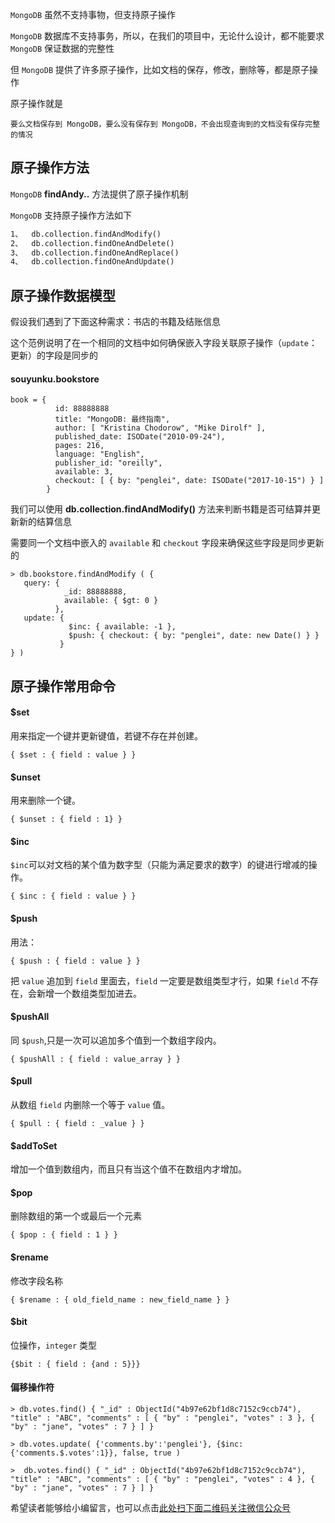 `MongoDB` 虽然不支持事物，但支持原子操作

`MongoDB` 数据库不支持事务，所以，在我们的项目中，无论什么设计，都不能要求 `MongoDB` 保证数据的完整性

但 `MongoDB` 提供了许多原子操作，比如文档的保存，修改，删除等，都是原子操作

原子操作就是

```
要么文档保存到 MongoDB，要么没有保存到 MongoDB，不会出现查询到的文档没有保存完整的情况
```

## 原子操作方法 ##

`MongoDB` **findAndy..** 方法提供了原子操作机制

`MongoDB` 支持原子操作方法如下

```html
1、  db.collection.findAndModify()
2、  db.collection.findOneAndDelete()
3、  db.collection.findOneAndReplace()
4、  db.collection.findOneAndUpdate()
```

## 原子操作数据模型 ##

假设我们遇到了下面这种需求：书店的书籍及结账信息

这个范例说明了在一个相同的文档中如何确保嵌入字段关联原子操作（`update`：更新）的字段是同步的

#### souyunku.bookstore ####

```
book = {
          id: 88888888
          title: "MongoDB: 最终指南",
          author: [ "Kristina Chodorow", "Mike Dirolf" ],
          published_date: ISODate("2010-09-24"),
          pages: 216,
          language: "English",
          publisher_id: "oreilly",
          available: 3,
          checkout: [ { by: "penglei", date: ISODate("2017-10-15") } ]
        }
```

我们可以使用 **db.collection.findAndModify()** 方法来判断书籍是否可结算并更新新的结算信息

需要同一个文档中嵌入的 `available` 和 `checkout` 字段来确保这些字段是同步更新的

```
> db.bookstore.findAndModify ( {
   query: {
            _id: 88888888,
            available: { $gt: 0 }
          },
   update: {
             $inc: { available: -1 },
             $push: { checkout: { by: "penglei", date: new Date() } }
           }
} )
```

## 原子操作常用命令 ##

#### $set ####

用来指定一个键并更新键值，若键不存在并创建。

```
{ $set : { field : value } }
```

#### $unset ####

用来删除一个键。

```
{ $unset : { field : 1} }
```

#### $inc ####

`$inc`可以对文档的某个值为数字型（只能为满足要求的数字）的键进行增减的操作。

```
{ $inc : { field : value } }
```

#### $push ####

用法：

```
{ $push : { field : value } }
```

把 `value` 追加到 `field` 里面去，`field` 一定要是数组类型才行，如果 `field` 不存在，会新增一个数组类型加进去。

#### $pushAll ####

同 `$push`,只是一次可以追加多个值到一个数组字段内。

```
{ $pushAll : { field : value_array } }
```

#### $pull ####

从数组 `field` 内删除一个等于 `value` 值。

```
{ $pull : { field : _value } }
```

#### $addToSet ####

增加一个值到数组内，而且只有当这个值不在数组内才增加。

#### $pop ####

删除数组的第一个或最后一个元素

```
{ $pop : { field : 1 } }
```

#### $rename ####

修改字段名称

```
{ $rename : { old_field_name : new_field_name } }
```

#### $bit ####

位操作，`integer` 类型

```
{$bit : { field : {and : 5}}}
```

#### 偏移操作符 ####

```
> db.votes.find() { "_id" : ObjectId("4b97e62bf1d8c7152c9ccb74"), "title" : "ABC", "comments" : [ { "by" : "penglei", "votes" : 3 }, { "by" : "jane", "votes" : 7 } ] }

> db.votes.update( {'comments.by':'penglei'}, {$inc:{'comments.$.votes':1}}, false, true )

>  db.votes.find() { "_id" : ObjectId("4b97e62bf1d8c7152c9ccb74"), "title" : "ABC", "comments" : [ { "by" : "penglei", "votes" : 4 }, { "by" : "jane", "votes" : 7 } ] }
```

希望读者能够给小编留言，也可以点击[此处扫下面二维码关注微信公众号](https://www.ycbbs.vip/?p=28 "此处扫下面二维码关注微信公众号")